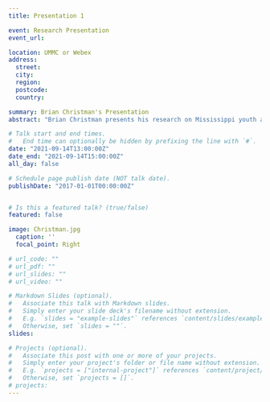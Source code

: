 ```yaml
---
title: Presentation 1

event: Research Presentation
event_url: 

location: UMMC or Webex
address:
  street:
  city: 
  region: 
  postcode: 
  country:

summary: Brian Christman's Presentation
abstract: "Brian Christman presents his research on Mississippi youth and young adult suicide. "

# Talk start and end times.
#   End time can optionally be hidden by prefixing the line with `#`.
date: "2021-09-14T13:00:00Z"
date_end: "2021-09-14T15:00:00Z"
all_day: false

# Schedule page publish date (NOT talk date).
publishDate: "2017-01-01T00:00:00Z"


# Is this a featured talk? (true/false)
featured: false

image: Christman.jpg
  caption: ''
  focal_point: Right

# url_code: ""
# url_pdf: ""
# url_slides: ""
# url_video: ""

# Markdown Slides (optional).
#   Associate this talk with Markdown slides.
#   Simply enter your slide deck's filename without extension.
#   E.g. `slides = "example-slides"` references `content/slides/example-slides.md`.
#   Otherwise, set `slides = ""`.
slides:

# Projects (optional).
#   Associate this post with one or more of your projects.
#   Simply enter your project's folder or file name without extension.
#   E.g. `projects = ["internal-project"]` references `content/project/deep-learning/index.md`.
#   Otherwise, set `projects = []`.
# projects:
---
```



